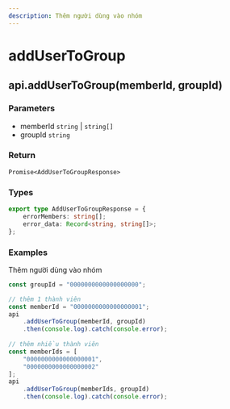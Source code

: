 ```yaml
---
description: Thêm người dùng vào nhóm
---
```


# addUserToGroup

## api.addUserToGroup(memberId, groupId)

### Parameters

* memberId `string` | `string[]`
* groupId `string`

### Return

`Promise<AddUserToGroupResponse>`

### Types

```typescript
export type AddUserToGroupResponse = {
    errorMembers: string[];
    error_data: Record<string, string[]>;
};
```

### Examples

Thêm người dùng vào nhóm

```typescript
const groupId = "0000000000000000000";

// thêm 1 thành viên
const memberId = "0000000000000000001";
api
    .addUserToGroup(memberId, groupId)
    .then(console.log).catch(console.error);
    
// thêm nhiều thành viên
const memberIds = [
    "0000000000000000001",
    "0000000000000000002"
];
api
    .addUserToGroup(memberIds, groupId)
    .then(console.log).catch(console.error);
```
